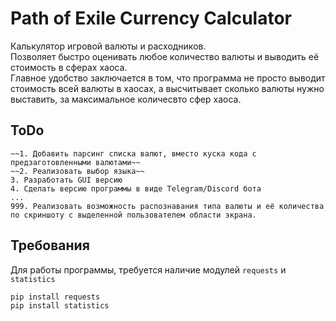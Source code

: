 # Path of Exile Currency Calculator  
Калькулятор игровой валюты и расходников.  
Позволяет быстро оценивать любое количество валюты и выводить её стоимость в сферах хаоса.  
Главное удобство заключается в том, что программа не просто выводит стоимость всей валюты в хаосах, а высчитывает сколько валюты нужно выставить, за максимальное количесвто сфер хаоса.  


## ToDo

    ~~1. Добавить парсинг списка валют, вместо куска кода с предзаготовленными валютами~~
    ~~2. Реализовать выбор языка~~
    3. Разработать GUI версию
    4. Сделать версию программы в виде Telegram/Discord бота
    ...
    999. Реализовать возможность распознавания типа валюты и её количества по скриншоту с выделенной пользователем области экрана.

## Требования
Для работы программы, требуется наличие модулей `requests` и `statistics`
```
pip install requests
pip install statistics
```
